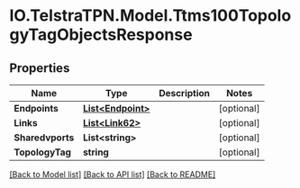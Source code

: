# IO.TelstraTPN.Model.Ttms100TopologyTagObjectsResponse
## Properties

Name | Type | Description | Notes
------------ | ------------- | ------------- | -------------
**Endpoints** | [**List&lt;Endpoint&gt;**](Endpoint.md) |  | [optional] 
**Links** | [**List&lt;Link62&gt;**](Link62.md) |  | [optional] 
**Sharedvports** | **List&lt;string&gt;** |  | [optional] 
**TopologyTag** | **string** |  | [optional] 

[[Back to Model list]](../README.md#documentation-for-models) [[Back to API list]](../README.md#documentation-for-api-endpoints) [[Back to README]](../README.md)

